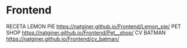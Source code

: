 # Frontend
RECETA LEMON PIE https://natginer.github.io/Frontend/Lemon_pie/
PET SHOP https://natginer.github.io/Frontend/Pet__shop/
CV BATMAN https://natginer.github.io/Frontend/cv_batman/
